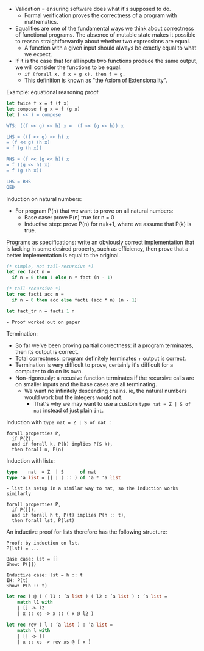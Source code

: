 - Validation = ensuring software does what it's supposed to do.
	- Formal verification proves the correctness of a program with mathematics.
- Equalities are one of the fundamental ways we think about correctness of functional programs. The absence of mutable state makes it possible to reason straightforwardly about whether two expressions are equal.
	- A function with a given input should always be exactly equal to what we expect.
- If it is the case that for all inputs two functions produce the same output, we will consider the functions to be equal.
	- `if (forall x, f x = g x), then f = g.`
	- This definition is known as "the Axiom of Extensionality".

Example: equational reasoning proof
```ocaml
let twice f x = f (f x)
let compose f g x = f (g x)
let ( << ) = compose

WTS: ((f << g) << h) x =  (f << (g << h)) x

LHS = ((f << g) << h) x
= (f << g) (h x)
= f (g (h x))

RHS = (f << (g << h)) x
= f ((g << h) x)
= f (g (h x))

LHS = RHS
QED
```

Induction on natural numbers:
- For program P(n) that we want to prove on all natural numbers: 
	- Base case: prove P(n) true for n = 0
	- Inductive step: prove P(n) for n=k+1, where we assume that P(k) is true.

Programs as specifications: write an obviously correct implementation that is lacking in some desired property, such as efficiency, then prove that a better implementation is equal to the original.
```ocaml
(* simple, not tail-recursive *)
let rec fact n =
  if n = 0 then 1 else n * fact (n - 1)

(* tail-recursive *)
let rec facti acc n =
  if n = 0 then acc else facti (acc * n) (n - 1)

let fact_tr n = facti 1 n
```
	- Proof worked out on paper

Termination:
- So far we've been proving partial correctness: if a program terminates, then its output is correct.
- Total correctness: program definitely terminates + output is correct.
- Termination is very difficult to prove, certainly it's difficult for a computer to do on its own. 
- Non-rigorously: a recusive function terminates if the recursive calls are on smaller inputs and the base cases are all terminating. 
	- We want no infinitely descending chains. ie, the natural numbers would work but the integers would not. 
		- That's why we may want to use a custom `type nat = Z | S of nat` instead of just plain `int`. 

Induction with `type nat = Z | S of nat ` : 
```
forall properties P,
  if P(Z),
  and if forall k, P(k) implies P(S k),
  then forall n, P(n)
```

Induction with lists:
```ocaml
type    nat  = Z  | S      of nat
type 'a list = [] | ( :: ) of 'a * 'a list
```
	- list is setup in a similar way to nat, so the induction works similarly
```
forall properties P,
  if P([]),
  and if forall h t, P(t) implies P(h :: t),
  then forall lst, P(lst)
```

An inductive proof for lists therefore has the following structure:
```
Proof: by induction on lst.
P(lst) = ...

Base case: lst = []
Show: P([])

Inductive case: lst = h :: t
IH: P(t)
Show: P(h :: t)
```


```ocaml
let rec ( @ ) ( l1 : ’a list ) ( l2 : ’a list ) : ’a list = 
	match l1 with 
	| [] -> l2 
	| x :: xs -> x :: ( x @ l2 )

let rec rev ( l : ’a list ) : ’a list = 
	match l with 
	| [] -> [] 
	| x :: xs -> rev xs @ [ x ]
```
